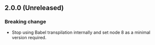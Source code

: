 ## 2.0.0 (Unreleased)

### Breaking change

- Stop using Babel transpilation internally and set node 8 as a minimal version required.
